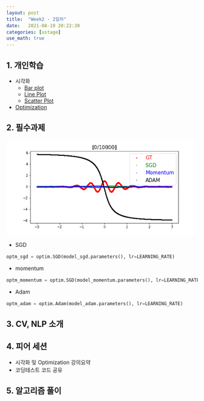 ```yaml
---
layout: post
title:  "Week2 - 2일차"
date:   2021-08-10 20:22:30
categories: [ustage]
use_math: true
---
```


## 1. 개인학습
* 시각화
	* [Bar plot](https://kyunghyunlim.github.io/ml_ai/2021/08/10/vizbar.html)
	* [Line Plot](https://kyunghyunlim.github.io/ml_ai/2021/08/10/vizline.html)
	* [Scatter Plot](https://kyunghyunlim.github.io/ml_ai/2021/08/10/vizsc.html)
* [Optimization](https://kyunghyunlim.github.io/ml_ai/2021/08/10/Optimization.html)

## 2. 필수과제
![](/assets/image/ustage/w2_day2_10.gif)
* SGD
```python
optm_sgd = optim.SGD(model_sgd.parameters(), lr=LEARNING_RATE)
```

* momentum
```python
optm_momentum = optim.SGD(model_momentum.parameters(), lr=LEARNING_RATE,momentum=0.9)
```
* Adam
```python
optm_adam = optim.Adam(model_adam.parameters(), lr=LEARNING_RATE)
```

## 3. CV, NLP 소개

## 4. 피어 세션
* 시각화 및 Optimization 강의요약
* 코딩테스트 코드 공유

## 5. 알고리즘 풀이